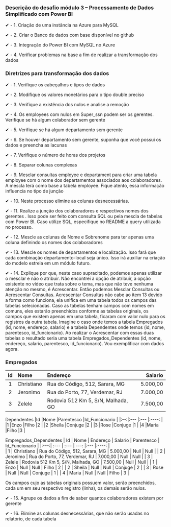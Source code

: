 ### Descrição do desafio módulo 3 – Processamento de Dados Simplificado com Power BI

 ✔ - 1. Criação de uma instância na Azure para MySQL

✔ - 2. Criar o Banco de dados com base disponível no github

✔ - 3. Integração do Power BI com MySQL no Azure

✔ - 4. Verificar problemas na base a fim de realizar a transformação dos dados

### Diretrizes para transformação dos dados

✔ - 1. Verifique os cabeçalhos e tipos de dados

✔ - 2. Modifique os valores monetários para o tipo double preciso

✔ - 3. Verifique a existência dos nulos e analise a remoção

✔ - 4. Os employees com nulos em Super_ssn podem ser os gerentes. Verifique se há algum colaborador sem gerente

✔ - 5. Verifique se há algum departamento sem gerente

✔ - 6. Se houver departamento sem gerente, suponha que você possui os dados e preencha as lacunas

✔ - 7. Verifique o número de horas dos projetos

✔ - 8. Separar colunas complexas

✔ - 9. Mesclar consultas employee e departament para criar uma tabela employee com o nome dos departamentos associados aos colaboradores. A mescla terá como base a tabela employee. Fique atento, essa informação influencia no tipo de junção

✔ - 10. Neste processo elimine as colunas desnecessárias.

✔ - 11. Realize a junção dos colaboradores e respectivos nomes dos gerentes . Isso pode ser feito com consulta SQL ou pela mescla de tabelas com Power BI. Caso utilize SQL, especifique no README a query utilizada no processo.

✔ - 12. Mescle as colunas de Nome e Sobrenome para ter apenas uma coluna definindo os nomes dos colaboradores

✔ - 13. Mescle os nomes de departamentos e localização. Isso fará que cada combinação departamento-local seja único. Isso irá auxiliar na criação do modelo estrela em um módulo futuro.

✔ - 14. Explique por que, neste caso supracitado, podemos apenas utilizar o mesclar e não o atribuir.
Não encontrei a opção de atribuir, a opção existente no vídeo que trata sobre o tema, mas que não teve nenhuma atenção no mesmo, é Acrescentar. Então podemos Mesclar Consultas ou Acrescentar Consultas.
Acrescentar Consultas não cabe ao item 13 devido a forma como funciona, ela unifica em uma tabela todos os campos das tabelas selecionadas. Caso as tabelas tenham campos com nomes em comuns, eles estarão preenchidos conforme as tabelas originais, os campos que existem apenas em uma tabela, ficaram com valor nulo para os registros da outra tabela.
Imagine o caso onde temos a tabela Empregados (id, nome, endereço, salario) e a tabela Dependentes onde temos (id, nome, parentesco, id_funcionario). Ao realizar o Acrescentar com essas duas tabelas o resultado seria uma tabela Empregados_Dependentes (id, nome, endereço, salario, parentesco, id_funcionario). Vou exemplificar com dados agora.

### Empregados
| Id  | Nome        | Endereço                            | Salario  |
|:---:| :---        | :---                                | ---:     |
| 1   | Christiano  | Rua do Código, 512, Sarara, MG      | 5.000,00 |
| 2   | Jeronimo    | Rua do Porto, 77, Verdemar, RJ      | 7.000,00 |
| 3   | Zelele      | Rodovia 512 Km 5, S/N, Malhada, GO  | 7.500,00 |

Dependentes
|Id  |Nome        |Parentesco  |Id_Funcionario |
|:--:|:---        |:---        |:----:         |
|1   |Enzo        |Filho       |2              |
|2   |Sheila      |Conjuge     |2              |
|3   |Rose        |Conjuge     |1              |
|4   |Maria       |Filho       |3              |

Empregados_Dependentes
| Id  | Nome        | Endereço                            | Salario   | Parentesco  | Id_Funcionario |
|:---:| :---        | :---                                | ---:      |:---         |:----:          |      
| 1   | Christiano  | Rua do Código, 512, Sarara, MG      | 5.000,00  | Null        | Null           |
| 2   | Jeronimo    | Rua do Porto, 77, Verdemar, RJ      | 7.000,00  | Null        | Null           |
| 3   | Zelele      | Rodovia 512 Km 5, S/N, Malhada, GO  | 7.500,00  | Null        | Null           |
| 1   | Enzo        | Null                                | Null      | Filho       | 2              |
| 2   | Sheila      | Null                                | Null      | Conjuge     | 2              |
| 3   | Rose        | Null                                | Null      | Conjuge     | 1              |
| 4   | Maria       | Null                                | Null      | Filho       | 3              |

Os campos cujo as tabelas originais possuem valor, serão preenchidos, cada um em seu respectivo registro (linha), os demais serão nulos.
    
✔ - 15. Agrupe os dados a fim de saber quantos colaboradores existem por gerente

✔ - 16. Elimine as colunas desnecessárias, que não serão usadas no relatório, de cada tabela
